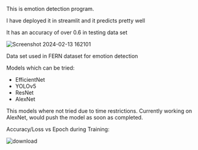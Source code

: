 This is emotion detection program. 

I have deployed it in streamlit and it predicts pretty well

It has an accuracy of over 0.6 in testing data set

![Screenshot 2024-02-13 162101](https://github.com/InnovatorIIT/GDSC/assets/151830380/b2ec0034-4ba1-4033-90fd-e048d10bea30)

Data set used in FERN dataset for emotion detection

Models which can be tried:
* EfficientNet
* YOLOv5
* ResNet
* AlexNet

This models where not tried due to time restrictions. Currently working on AlexNet, would push the model as soon as completed.

Accuracy/Loss vs Epoch during Training:

![download](https://github.com/InnovatorIIT/GDSC/assets/151830380/498cd2ab-ecda-4b12-af41-167e1d75d1e3)
